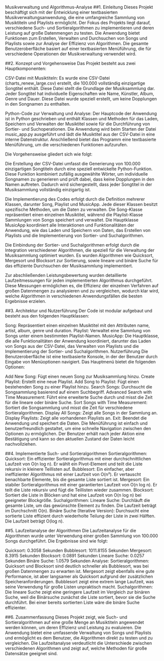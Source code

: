 Musikverwaltung und Algorithmus-Analyse
##1. Einleitung
Dieses Projekt beschäftigt sich mit der Entwicklung einer textbasierten Musikverwaltungsanwendung, die eine umfangreiche Sammlung von Musiktiteln und Playlists ermöglicht. Der Fokus des Projekts liegt darauf, verschiedene Such- und Sortieralgorithmen zu implementieren und deren Leistung auf große Datenmengen zu testen. Die Anwendung bietet Funktionen zum Erstellen, Verwalten und Durchsuchen von Songs und Playlists sowie zur Analyse der Effizienz von Algorithmen. Die gesamte Benutzeroberfläche basiert auf einer textbasierten Menüführung, die für verschiedene Operationen der Musikverwaltung verwendet wird.

##2. Konzept und Vorgehensweise
Das Projekt besteht aus zwei Hauptkomponenten:

CSV-Datei mit Musiktiteln: Es wurde eine CSV-Datei (charts_renew_large.csv) erstellt, die 100.000 vollständig einzigartige Songtitel enthält. Diese Datei stellt die Grundlage der Musiksammlung dar. Jeder Songtitel hat individuelle Eigenschaften wie Name, Künstler, Album, Genre und Dauer. Diese Datei wurde speziell erstellt, um keine Dopplungen in den Songnamen zu enthalten.

Python-Code zur Verwaltung und Analyse: Der Hauptcode der Anwendung ist in Python geschrieben und enthält Klassen und Methoden für das Laden, Speichern und Verwalten der Musiktitel sowie für die Durchführung von Sortier- und Suchoperationen. Die Anwendung wird beim Starten der Datei music_app.py ausgeführt und lädt die Musiktitel aus der CSV-Datei in eine interne Datenstruktur. Anschließend bietet das Programm eine textbasierte Menüführung, um die verschiedenen Funktionen aufzurufen.

Die Vorgehensweise gliedert sich wie folgt:

Die Erstellung der CSV-Datei umfasst die Generierung von 100.000 einzigartigen Songtiteln durch eine speziell entwickelte Python-Funktion. Diese Funktion kombiniert zufällig ausgewählte Wörter, um individuelle Songnamen zu generieren und prüft dabei, dass keine Dopplungen in den Namen auftreten. Dadurch wird sichergestellt, dass jeder Songtitel in der Musiksammlung vollständig einzigartig ist.

Die Implementierung des Codes erfolgt durch die Definition mehrerer Klassen, darunter Song, Playlist und MusicApp. Jede dieser Klassen besitzt spezifische Methoden, um die Daten zu verwalten. Die Song-Klasse repräsentiert einen einzelnen Musiktitel, während die Playlist-Klasse Sammlungen von Songs speichert und verwaltet. Die Hauptklasse MusicApp koordiniert alle Interaktionen und Funktionalitäten der Anwendung, wie das Laden und Speichern von Daten, das Erstellen von Playlists und die Implementierung von Sortier- und Suchalgorithmen.

Die Einbindung der Sortier- und Suchalgorithmen erfolgt durch die Integration verschiedener Algorithmen, die speziell für die Verwaltung der Musiksammlung optimiert wurden. Es wurden Algorithmen wie Quicksort, Mergesort und Blocksort zur Sortierung, sowie lineare und binäre Suche für das effiziente Durchsuchen der Musiksammlung implementiert.

Zur abschließenden Leistungsbewertung wurden detaillierte Laufzeitmessungen für jeden implementierten Algorithmus durchgeführt. Diese Messungen ermöglichen es, die Effizienz der einzelnen Verfahren auf großen Datenmengen zu analysieren und zu vergleichen, wodurch klar wird, welche Algorithmen in verschiedenen Anwendungsfällen die besten Ergebnisse erzielen.

##3. Architektur und Nutzerführung
Der Code ist modular aufgebaut und besteht aus den folgenden Hauptklassen:

Song: Repräsentiert einen einzelnen Musiktitel mit den Attributen name, artist, album, genre und duration.
Playlist: Verwaltet eine Sammlung von Songs unter einem bestimmten Playlist-Namen.
MusicApp: Die Hauptklasse, die alle Funktionalitäten der Anwendung koordiniert, darunter das Laden von Songs aus der CSV-Datei, das Verwalten von Playlists und die Implementierung der Sortier- und Suchalgorithmen.
Nutzerführung
Die Benutzeroberfläche ist eine textbasierte Konsole, in der der Benutzer durch Eingabe von Menüoptionen navigiert. Das Hauptmenü bietet die folgenden Optionen:

Add New Song: Fügt einen neuen Song zur Musiksammlung hinzu.
Create Playlist: Erstellt eine neue Playlist.
Add Song to Playlist: Fügt einen bestehenden Song zu einer Playlist hinzu.
Search Songs: Durchsucht die Songsammlung basierend auf einem Suchbegriff.
Advanced Search with Time Measurement: Führt eine erweiterte Suche durch und misst die Zeit für die lineare oder binäre Suche.
Sort Songs with Time Measurement: Sortiert die Songsammlung und misst die Zeit für verschiedene Sortieralgorithmen.
Display All Songs: Zeigt alle Songs in der Sammlung an.
Display Playlists: Zeigt alle vorhandenen Playlists an.
Exit: Beendet die Anwendung und speichert die Daten.
Die Menüführung ist einfach und benutzerfreundlich gestaltet, um eine schnelle Navigation zwischen den Optionen zu ermöglichen. Der Benutzer erhält nach jeder Aktion eine Bestätigung und kann so den aktuellen Zustand der Daten leicht nachvollziehen.

##4. Implementierte Such- und Sortieralgorithmen
Sortieralgorithmen:
Quicksort: Ein effizienter Sortieralgorithmus mit einer durchschnittlichen Laufzeit von O(n log n). Er wählt ein Pivot-Element und teilt die Liste rekursiv in kleinere Teillisten auf.
Bubblesort: Ein einfacher, aber ineffizienter Algorithmus mit einer Laufzeit von O(n²). Er vertauscht benachbarte Elemente, bis die gesamte Liste sortiert ist.
Mergesort: Ein stabiler Sortieralgorithmus mit einer garantierten Laufzeit von O(n log n). Er teilt die Liste rekursiv und fügt die Teillisten wieder zusammen.
Blocksort: Sortiert die Liste in Blöcken und hat eine Laufzeit von O(n log n) bei geeigneter Blockgröße.
Suchalgorithmen:
Lineare Suche: Durchläuft die gesamte Liste, um das gewünschte Element zu finden. Die Laufzeit beträgt im Durchschnitt O(n).
Binäre Suche (Iterative Version): Durchsucht eine sortierte Liste effizient durch wiederholte Teilung der Liste in zwei Hälften. Die Laufzeit beträgt O(log n).

##5. Laufzeitanalyse der Algorithmen
Die Laufzeitanalyse für die Algorithmen wurde unter Verwendung einer großen Sammlung von 100.000 Songs durchgeführt. Die Ergebnisse sind wie folgt:

Quicksort: 0.3058 Sekunden
Bubblesort: 1011.8155 Sekunden
Mergesort: 8.3915 Sekunden
Blocksort: 0.0891 Sekunden
Lineare Suche: 0.0257 Sekunden
Binäre Suche: 1.0579 Sekunden
Analyse:
Sortieralgorithmen: Quicksort und Blocksort sind deutlich schneller als Bubblesort, was bei großen Datenmengen zu erwarten ist. Mergesort zeigt ebenfalls eine gute Performance, ist aber langsamer als Quicksort aufgrund der zusätzlichen Speicheranforderungen. Bubblesort zeigt eine extrem lange Laufzeit, was seine Verwendung für große Listen unpraktisch macht.
Suchalgorithmen: Die lineare Suche zeigt eine geringere Laufzeit im Vergleich zur binären Suche, weil die Binärsuche zunächst die Liste sortiert, bevor sie die Suche durchführt. Bei einer bereits sortierten Liste wäre die binäre Suche effizienter.

##6. Zusammenfassung
Dieses Projekt zeigt, wie Such- und Sortieralgorithmen auf eine große Menge an Musiktiteln angewendet werden können, um deren Effizienz und Leistung zu evaluieren. Die Anwendung bietet eine umfassende Verwaltung von Songs und Playlists und ermöglicht es dem Benutzer, die Algorithmen direkt zu testen und zu vergleichen. Die Laufzeitanalyse verdeutlicht die Unterschiede zwischen verschiedenen Algorithmen und zeigt auf, welche Methoden für große Datensätze geeignet sind.

